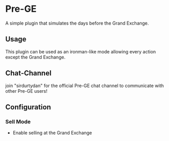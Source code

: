 # Pre-GE
A simple plugin that simulates the days before the Grand Exchange.
## Usage
This plugin can be used as an ironman-like mode allowing every action except the Grand Exchange.
## Chat-Channel
join "sirdurtydan" for the official Pre-GE chat channel to communicate with other Pre-GE users!
## Configuration
### **Sell Mode**
- Enable selling at the Grand Exchange